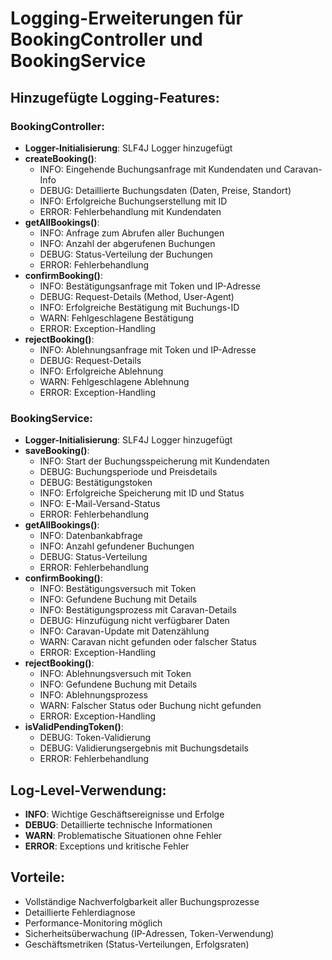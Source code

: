 # Logging-Erweiterungen für BookingController und BookingService

## Hinzugefügte Logging-Features:

### BookingController:
- **Logger-Initialisierung**: SLF4J Logger hinzugefügt
- **createBooking()**: 
  - INFO: Eingehende Buchungsanfrage mit Kundendaten und Caravan-Info
  - DEBUG: Detaillierte Buchungsdaten (Daten, Preise, Standort)
  - INFO: Erfolgreiche Buchungserstellung mit ID
  - ERROR: Fehlerbehandlung mit Kundendaten
- **getAllBookings()**:
  - INFO: Anfrage zum Abrufen aller Buchungen
  - INFO: Anzahl der abgerufenen Buchungen
  - DEBUG: Status-Verteilung der Buchungen
  - ERROR: Fehlerbehandlung
- **confirmBooking()**:
  - INFO: Bestätigungsanfrage mit Token und IP-Adresse
  - DEBUG: Request-Details (Method, User-Agent)
  - INFO: Erfolgreiche Bestätigung mit Buchungs-ID
  - WARN: Fehlgeschlagene Bestätigung
  - ERROR: Exception-Handling
- **rejectBooking()**:
  - INFO: Ablehnungsanfrage mit Token und IP-Adresse
  - DEBUG: Request-Details
  - INFO: Erfolgreiche Ablehnung
  - WARN: Fehlgeschlagene Ablehnung
  - ERROR: Exception-Handling

### BookingService:
- **Logger-Initialisierung**: SLF4J Logger hinzugefügt
- **saveBooking()**:
  - INFO: Start der Buchungsspeicherung mit Kundendaten
  - DEBUG: Buchungsperiode und Preisdetails
  - DEBUG: Bestätigungstoken
  - INFO: Erfolgreiche Speicherung mit ID und Status
  - INFO: E-Mail-Versand-Status
  - ERROR: Fehlerbehandlung
- **getAllBookings()**:
  - INFO: Datenbankabfrage
  - INFO: Anzahl gefundener Buchungen
  - DEBUG: Status-Verteilung
  - ERROR: Fehlerbehandlung
- **confirmBooking()**:
  - INFO: Bestätigungsversuch mit Token
  - INFO: Gefundene Buchung mit Details
  - INFO: Bestätigungsprozess mit Caravan-Details
  - DEBUG: Hinzufügung nicht verfügbarer Daten
  - INFO: Caravan-Update mit Datenzählung
  - WARN: Caravan nicht gefunden oder falscher Status
  - ERROR: Exception-Handling
- **rejectBooking()**:
  - INFO: Ablehnungsversuch mit Token
  - INFO: Gefundene Buchung mit Details
  - INFO: Ablehnungsprozess
  - WARN: Falscher Status oder Buchung nicht gefunden
  - ERROR: Exception-Handling
- **isValidPendingToken()**:
  - DEBUG: Token-Validierung
  - DEBUG: Validierungsergebnis mit Buchungsdetails
  - ERROR: Fehlerbehandlung

## Log-Level-Verwendung:
- **INFO**: Wichtige Geschäftsereignisse und Erfolge
- **DEBUG**: Detaillierte technische Informationen
- **WARN**: Problematische Situationen ohne Fehler
- **ERROR**: Exceptions und kritische Fehler

## Vorteile:
- Vollständige Nachverfolgbarkeit aller Buchungsprozesse
- Detaillierte Fehlerdiagnose
- Performance-Monitoring möglich
- Sicherheitsüberwachung (IP-Adressen, Token-Verwendung)
- Geschäftsmetriken (Status-Verteilungen, Erfolgsraten)
